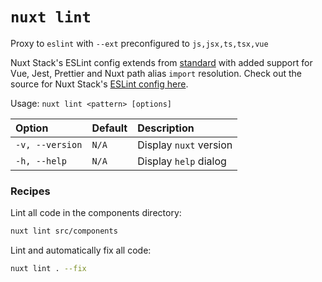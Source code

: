 # `nuxt lint`

Proxy to `eslint` with `--ext` preconfigured to `js,jsx,ts,tsx,vue`

Nuxt Stack's ESLint config extends from [standard][standard-config] with added support for Vue, Jest, Prettier and Nuxt path alias `import` resolution. Check out the source for Nuxt Stack's [ESLint config here][eslint-config].

Usage: `nuxt lint <pattern> [options]`

| Option          | Default | Description            |
| :-------------- | :------ | :--------------------- |
| `-v, --version` | `N/A`   | Display `nuxt` version |
| `-h, --help`    | `N/A`   | Display `help` dialog  |

### Recipes

Lint all code in the components directory:

```bash
nuxt lint src/components
```

Lint and automatically fix all code:

```bash
nuxt lint . --fix
```

[standard-config]: https://github.com/standard/standard
[eslint-config]: https://github.com/wagerfield/nuxt-stack/tree/master/packages/eslint-config
